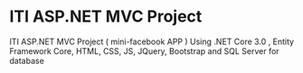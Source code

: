 # ITI ASP.NET MVC Project
ITI ASP.NET MVC Project ( mini-facebook APP ) 
Using .NET Core 3.0 , Entity Framework Core, HTML, CSS, JS, JQuery, Bootstrap and SQL Server for database
